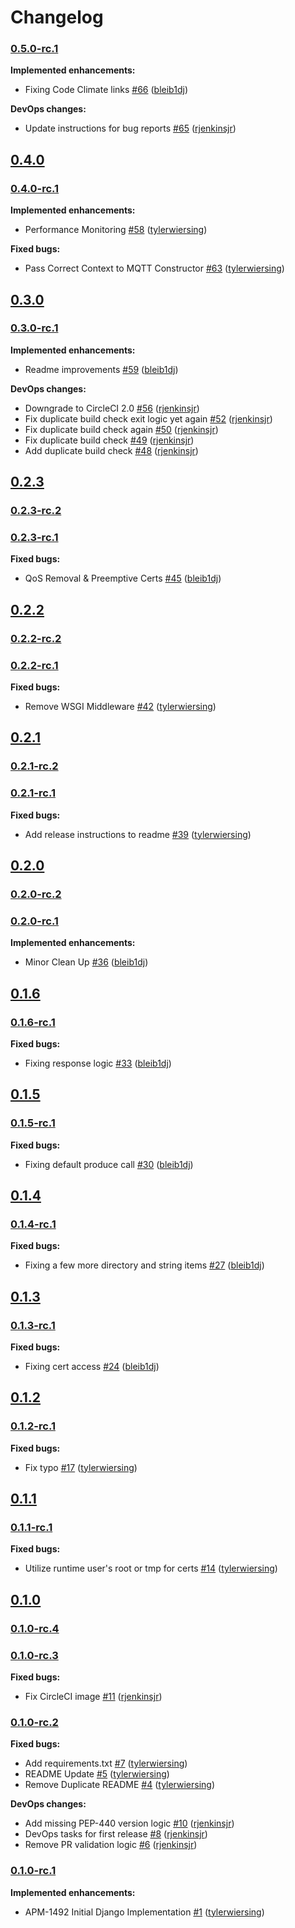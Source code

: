 # Changelog

### [0.5.0-rc.1](https://github.com/aukletio/Auklet-Agent-Django/tree/0.5.0-rc.1)

**Implemented enhancements:**

- Fixing Code Climate links [#66](https://github.com/aukletio/Auklet-Agent-Django/pull/66) ([bleib1dj](https://github.com/bleib1dj))

**DevOps changes:**

- Update instructions for bug reports [#65](https://github.com/aukletio/Auklet-Agent-Django/pull/65) ([rjenkinsjr](https://github.com/rjenkinsjr))

## [0.4.0](https://github.com/aukletio/Auklet-Agent-Django/tree/0.4.0)

### [0.4.0-rc.1](https://github.com/aukletio/Auklet-Agent-Django/tree/0.4.0-rc.1)

**Implemented enhancements:**

- Performance Monitoring [#58](https://github.com/aukletio/Auklet-Agent-Django/pull/58) ([tylerwiersing](https://github.com/tylerwiersing))

**Fixed bugs:**

- Pass Correct Context to MQTT Constructor [#63](https://github.com/aukletio/Auklet-Agent-Django/pull/63) ([tylerwiersing](https://github.com/tylerwiersing))

## [0.3.0](https://github.com/aukletio/Auklet-Agent-Django/tree/0.3.0)

### [0.3.0-rc.1](https://github.com/aukletio/Auklet-Agent-Django/tree/0.3.0-rc.1)

**Implemented enhancements:**

- Readme improvements [#59](https://github.com/aukletio/Auklet-Agent-Django/pull/59) ([bleib1dj](https://github.com/bleib1dj))

**DevOps changes:**

- Downgrade to CircleCI 2.0 [#56](https://github.com/aukletio/Auklet-Agent-Django/pull/56) ([rjenkinsjr](https://github.com/rjenkinsjr))
- Fix duplicate build check exit logic yet again [#52](https://github.com/aukletio/Auklet-Agent-Django/pull/52) ([rjenkinsjr](https://github.com/rjenkinsjr))
- Fix duplicate build check again [#50](https://github.com/aukletio/Auklet-Agent-Django/pull/50) ([rjenkinsjr](https://github.com/rjenkinsjr))
- Fix duplicate build check [#49](https://github.com/aukletio/Auklet-Agent-Django/pull/49) ([rjenkinsjr](https://github.com/rjenkinsjr))
- Add duplicate build check [#48](https://github.com/aukletio/Auklet-Agent-Django/pull/48) ([rjenkinsjr](https://github.com/rjenkinsjr))

## [0.2.3](https://github.com/aukletio/Auklet-Agent-Django/tree/0.2.3)

### [0.2.3-rc.2](https://github.com/aukletio/Auklet-Agent-Django/tree/0.2.3-rc.2)

### [0.2.3-rc.1](https://github.com/aukletio/Auklet-Agent-Django/tree/0.2.3-rc.1)

**Fixed bugs:**

- QoS Removal & Preemptive Certs [#45](https://github.com/aukletio/Auklet-Agent-Django/pull/45) ([bleib1dj](https://github.com/bleib1dj))

## [0.2.2](https://github.com/aukletio/Auklet-Agent-Django/tree/0.2.2)

### [0.2.2-rc.2](https://github.com/aukletio/Auklet-Agent-Django/tree/0.2.2-rc.2)

### [0.2.2-rc.1](https://github.com/aukletio/Auklet-Agent-Django/tree/0.2.2-rc.1)

**Fixed bugs:**

- Remove WSGI Middleware [#42](https://github.com/aukletio/Auklet-Agent-Django/pull/42) ([tylerwiersing](https://github.com/tylerwiersing))

## [0.2.1](https://github.com/aukletio/Auklet-Agent-Django/tree/0.2.1)

### [0.2.1-rc.2](https://github.com/aukletio/Auklet-Agent-Django/tree/0.2.1-rc.2)

### [0.2.1-rc.1](https://github.com/aukletio/Auklet-Agent-Django/tree/0.2.1-rc.1)

**Fixed bugs:**

- Add release instructions to readme [#39](https://github.com/aukletio/Auklet-Agent-Django/pull/39) ([tylerwiersing](https://github.com/tylerwiersing))

## [0.2.0](https://github.com/aukletio/Auklet-Agent-Django/tree/0.2.0)

### [0.2.0-rc.2](https://github.com/aukletio/Auklet-Agent-Django/tree/0.2.0-rc.2)

### [0.2.0-rc.1](https://github.com/aukletio/Auklet-Agent-Django/tree/0.2.0-rc.1)

**Implemented enhancements:**

- Minor Clean Up [#36](https://github.com/aukletio/Auklet-Agent-Django/pull/36) ([bleib1dj](https://github.com/bleib1dj))

## [0.1.6](https://github.com/aukletio/Auklet-Agent-Django/tree/0.1.6)

### [0.1.6-rc.1](https://github.com/aukletio/Auklet-Agent-Django/tree/0.1.6-rc.1)

**Fixed bugs:**

- Fixing response logic [#33](https://github.com/aukletio/Auklet-Agent-Django/pull/33) ([bleib1dj](https://github.com/bleib1dj))

## [0.1.5](https://github.com/aukletio/Auklet-Agent-Django/tree/0.1.5)

### [0.1.5-rc.1](https://github.com/aukletio/Auklet-Agent-Django/tree/0.1.5-rc.1)

**Fixed bugs:**

- Fixing default produce call [#30](https://github.com/aukletio/Auklet-Agent-Django/pull/30) ([bleib1dj](https://github.com/bleib1dj))

## [0.1.4](https://github.com/aukletio/Auklet-Agent-Django/tree/0.1.4)

### [0.1.4-rc.1](https://github.com/aukletio/Auklet-Agent-Django/tree/0.1.4-rc.1)

**Fixed bugs:**

- Fixing a few more directory and string items [#27](https://github.com/aukletio/Auklet-Agent-Django/pull/27) ([bleib1dj](https://github.com/bleib1dj))

## [0.1.3](https://github.com/aukletio/Auklet-Agent-Django/tree/0.1.3)

### [0.1.3-rc.1](https://github.com/aukletio/Auklet-Agent-Django/tree/0.1.3-rc.1)

**Fixed bugs:**

- Fixing cert access [#24](https://github.com/aukletio/Auklet-Agent-Django/pull/24) ([bleib1dj](https://github.com/bleib1dj))

## [0.1.2](https://github.com/aukletio/Auklet-Agent-Django/tree/0.1.2)

### [0.1.2-rc.1](https://github.com/aukletio/Auklet-Agent-Django/tree/0.1.2-rc.1)

**Fixed bugs:**

- Fix typo [#17](https://github.com/aukletio/Auklet-Agent-Django/pull/17) ([tylerwiersing](https://github.com/tylerwiersing))

## [0.1.1](https://github.com/aukletio/Auklet-Agent-Django/tree/0.1.1)

### [0.1.1-rc.1](https://github.com/aukletio/Auklet-Agent-Django/tree/0.1.1-rc.1)

**Fixed bugs:**

- Utilize runtime user's root or tmp for certs [#14](https://github.com/aukletio/Auklet-Agent-Django/pull/14) ([tylerwiersing](https://github.com/tylerwiersing))

## [0.1.0](https://github.com/aukletio/Auklet-Agent-Django/tree/0.1.0)

### [0.1.0-rc.4](https://github.com/aukletio/Auklet-Agent-Django/tree/0.1.0-rc.4)

### [0.1.0-rc.3](https://github.com/aukletio/Auklet-Agent-Django/tree/0.1.0-rc.3)

**Fixed bugs:**

- Fix CircleCI image [#11](https://github.com/aukletio/Auklet-Agent-Django/pull/11) ([rjenkinsjr](https://github.com/rjenkinsjr))

### [0.1.0-rc.2](https://github.com/aukletio/Auklet-Agent-Django/tree/0.1.0-rc.2)

**Fixed bugs:**

- Add requirements.txt [#7](https://github.com/aukletio/Auklet-Agent-Django/pull/7) ([tylerwiersing](https://github.com/tylerwiersing))
- README Update [#5](https://github.com/aukletio/Auklet-Agent-Django/pull/5) ([tylerwiersing](https://github.com/tylerwiersing))
- Remove Duplicate README [#4](https://github.com/aukletio/Auklet-Agent-Django/pull/4) ([tylerwiersing](https://github.com/tylerwiersing))

**DevOps changes:**

- Add missing PEP-440 version logic [#10](https://github.com/aukletio/Auklet-Agent-Django/pull/10) ([rjenkinsjr](https://github.com/rjenkinsjr))
- DevOps tasks for first release [#8](https://github.com/aukletio/Auklet-Agent-Django/pull/8) ([rjenkinsjr](https://github.com/rjenkinsjr))
- Remove PR validation logic [#6](https://github.com/aukletio/Auklet-Agent-Django/pull/6) ([rjenkinsjr](https://github.com/rjenkinsjr))

### [0.1.0-rc.1](https://github.com/aukletio/Auklet-Agent-Django/tree/0.1.0-rc.1)

**Implemented enhancements:**

- APM-1492 Initial Django Implementation [#1](https://github.com/aukletio/Auklet-Agent-Django/pull/1) ([tylerwiersing](https://github.com/tylerwiersing))
